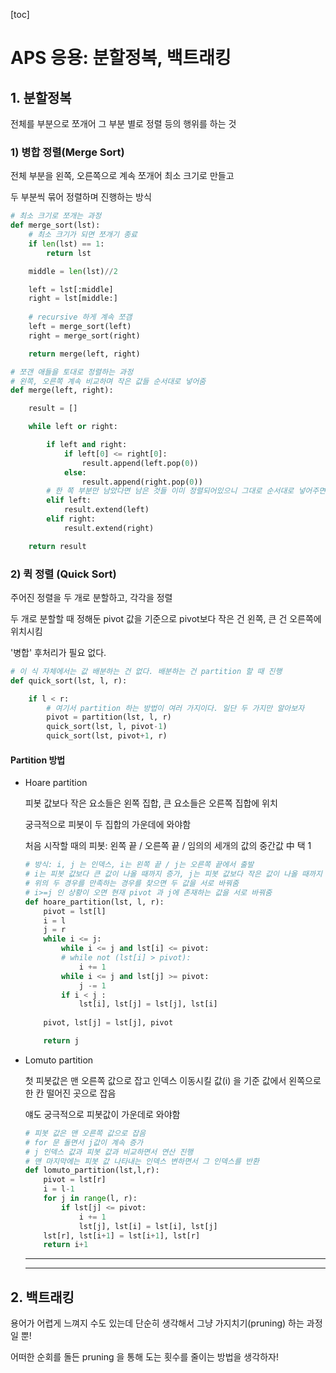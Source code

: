 [toc]

# APS 응용: 분할정복, 백트래킹

## 1. 분할정복

전체를 부분으로 쪼개어 그 부분 별로 정렬 등의 행위를 하는 것

### 1) 병합 정렬(Merge Sort)

전체 부분을 왼쪽, 오른쪽으로 계속 쪼개어 최소 크기로 만들고

두 부분씩 묶어 정렬하며 진행하는 방식

```python
# 최소 크기로 쪼개는 과정
def merge_sort(lst):
    # 최소 크기가 되면 쪼개기 종료
    if len(lst) == 1:
        return lst

    middle = len(lst)//2

    left = lst[:middle]
    right = lst[middle:]
	
    # recursive 하게 계속 쪼갬
    left = merge_sort(left)
    right = merge_sort(right)

    return merge(left, right)

# 쪼갠 애들을 토대로 정렬하는 과정
# 왼쪽, 오른쪽 계속 비교하며 작은 값들 순서대로 넣어줌
def merge(left, right):

    result = []

    while left or right:

        if left and right:
            if left[0] <= right[0]:
                result.append(left.pop(0))
            else:
                result.append(right.pop(0))
        # 한 쪽 부분만 남았다면 남은 것들 이미 정렬되어있으니 그대로 순서대로 넣어주면 됨
        elif left:
            result.extend(left)
        elif right:
            result.extend(right)

    return result
```



### 2) 퀵 정렬 (Quick Sort)

주어진 정렬을 두 개로 분할하고, 각각을 정렬

두 개로 분할할 때 정해둔 pivot 값을 기준으로 pivot보다 작은 건 왼쪽, 큰 건 오른쪽에 위치시킴

'병합' 후처리가 필요 없다.

```python
# 이 식 자체에서는 값 배분하는 건 없다. 배분하는 건 partition 할 때 진행
def quick_sort(lst, l, r):

    if l < r:
        # 여기서 partition 하는 방법이 여러 가지이다. 일단 두 가지만 알아보자
        pivot = partition(lst, l, r)
        quick_sort(lst, l, pivot-1)
        quick_sort(lst, pivot+1, r)
```

#### Partition 방법

- Hoare partition

  피봇 값보다 작은 요소들은 왼쪽 집합, 큰 요소들은 오른쪽 집합에 위치

  궁극적으로 피봇이 두 집합의 가운데에 와야함

  처음 시작할 때의 피봇: 왼쪽 끝 / 오른쪽 끝 / 임의의 세개의 값의 중간값 中 택 1

  ```python
  # 방식: i, j 는 인덱스, i는 왼쪽 끝 / j는 오른쪽 끝에서 출발
  # i는 피봇 값보다 큰 값이 나올 때까지 증가, j는 피봇 값보다 작은 값이 나올 때까지 감소
  # 위의 두 경우를 만족하는 경우를 찾으면 두 값을 서로 바꿔줌
  # i>=j 인 상황이 오면 현재 pivot 과 j에 존재하는 값을 서로 바꿔줌
  def hoare_partition(lst, l, r):
      pivot = lst[l]
      i = l
      j = r
      while i <= j:
          while i <= j and lst[i] <= pivot:
          # while not (lst[i] > pivot):
              i += 1
          while i <= j and lst[j] >= pivot:
              j -= 1
          if i < j :
              lst[i], lst[j] = lst[j], lst[i]
              
      pivot, lst[j] = lst[j], pivot
  
      return j
  ```

- Lomuto partition

  첫 피봇값은 맨 오른쪽 값으로 잡고 인덱스 이동시킬 값(i) 을 기준 값에서 왼쪽으로 한 칸 떨어진 곳으로 잡음

  얘도 궁극적으로 피봇값이 가운데로 와야함

  ```python
  # 피봇 값은 맨 오른쪽 값으로 잡음
  # for 문 돌면서 j값이 계속 증가
  # j 인덱스 값과 피봇 값과 비교하면서 연산 진행
  # 맨 마지막에는 피봇 값 나타내는 인덱스 변하면서 그 인덱스를 반환
  def lomuto_partition(lst,l,r):
      pivot = lst[r]
      i = l-1
      for j in range(l, r):
          if lst[j] <= pivot:
              i += 1
              lst[j], lst[i] = lst[i], lst[j]
      lst[r], lst[i+1] = lst[i+1], lst[r]
      return i+1
  ```

  ----

  ----

## 2. 백트래킹

용어가 어렵게 느껴지 수도 있는데 단순히 생각해서 그냥 가지치기(pruning) 하는 과정일 뿐!

어떠한 순회를 돌든 pruning 을 통해 도는 횟수를 줄이는 방법을 생각하자!